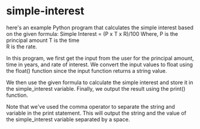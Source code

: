 # simple-interest

here's an example Python program that calculates the simple interest based on the given formula:
Simple Interest = (P x T x R)/100 
Where, P is the principal amount 
T is the time  
R is the rate.


In this program, we first get the input from the user for the principal amount, time in years, and rate of interest. We convert the input values to float using the float() function since the input function returns a string value.

We then use the given formula to calculate the simple interest and store it in the simple_interest variable. Finally, we output the result using the print() function.

Note that we've used the comma operator to separate the string and variable in the print statement. This will output the string and the value of the simple_interest variable separated by a space.
